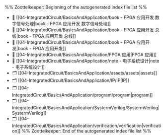 %% Zoottelkeeper: Beginning of the autogenerated index file list  %%
- 📄 [[04-IntegratedCircuit/BasicsAndApplication/book - FPGA 应用开发 数字信号处理|book - FPGA 应用开发 数字信号处理]]
- 📄 [[04-IntegratedCircuit/BasicsAndApplication/book - FPGA 应用开发 总线|book - FPGA 应用开发 总线]]
- 📄 [[04-IntegratedCircuit/BasicsAndApplication/book - FPGA 应用开发|book - FPGA 应用开发]]
- 📄 [[04-IntegratedCircuit/BasicsAndApplication/FPGA 应用|FPGA 应用]]
- 📄 [[04-IntegratedCircuit/BasicsAndApplication/note - 电子系统设计|note - 电子系统设计]]
- 🗂️ [[04-IntegratedCircuit/BasicsAndApplication/assets/assets|assets]]
- 🗂️ [[04-IntegratedCircuit/BasicsAndApplication/IP/IP|IP]]
- 🗂️ [[04-IntegratedCircuit/BasicsAndApplication/program/program|program]]
- 🗂️ [[04-IntegratedCircuit/BasicsAndApplication/SystermVerilog/SystermVerilog|SystermVerilog]]
- 🗂️ [[04-IntegratedCircuit/BasicsAndApplication/verification/verification|verification]]
%% Zoottelkeeper: End of the autogenerated index file list  %%
